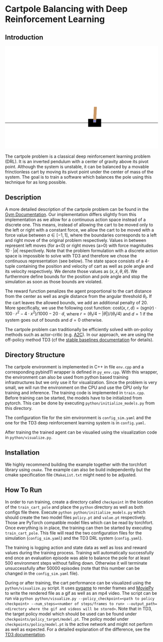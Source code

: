 # Cartpole Balancing with Deep Reinforcement Learning

## Introduction

![Cartpole Balancing Illustration](media/cartpole.gif)

The cartpole problem is a classical deep reinforcement learning problem (DRL). It is an inverted pendulum with a center of gravity above its pivot point.
Although the system is unstable, it can be balanced by a movable frinctionless cart by moving its pivot point under the center of mass of the system.
The goal is to train a software which balances the pole using this technique for as long possible.

## Description
A more detailed description of the cartpole problem can be found in the [Gym Documentation](https://www.gymlibrary.dev/environments/classic_control/cart_pole/).
Our implementation differs slightly from this implementation as we allow for a continuous action space instead of a discrete one. This means, instead of allowing the cart to be moved only to the left or right with a constant force, we allow the cart to be moved with a force value between $a \in [-1, 1]$, where the boundaries corresponds to a left and right move of the original problem respectively. Values in between represent left moves (for a<0) or right moves (a>0) with force magnitudes $10\cdot|a|$ respectively. Note that the problem formulation with a discrete action space is impossible to solve with TD3 and therefore we chose the continuous representation (see below).
The state space consists of a 4-tuple containing the position and velocity of cart as well as pole angle and its velocity respectively. We denote those values as $(x, \dot{x}, \theta, \dot{\theta})$.
We furthermore define bounds for the position and pole angle and stop the simulation as soon as those bounds are violated.

The reward function penalizes the agent proportional to the cart distance from the center as well as angle distance from the angular threshold $\theta_t$. If the cart leaves the allowed bounds, we add an additional penalty of 20. More specifically, we use the following cost function:
$\mathrm{cost}(x, r, d) = (\mathrm{sgn}(r) \cdot 100 \cdot r^2 - 4\cdot x^2) / 1000 - 20\cdot d$, where $r = (\theta_t/4 - |\theta|) / (\theta_t/4)$ and $d=1$ if the system goes out of bounds and $d=0$ otherwise.

The cartpole problem can traditionally be efficiently solved with on-policy methods such as actor-critic (e.g. [A2C](https://stable-baselines3.readthedocs.io/en/master/modules/a2c.html)). In our approach, we are using the off-policy method TD3 (cf  the [stable baselines documentation](https://stable-baselines3.readthedocs.io/en/master/modules/td3.html) for details).

## Directory Structure

The cartpole environment is implemented in C++ in file `env.cpp` and a corresponding pybind11 wrapper is defined in `py_env.cpp`. With this wrapper, the environment can also be used from python based training infrastructures but we only use it for visualization.
Since the problem is very small, we will run the environment on the CPU and use the GPU only for training and inference. The training code is implemented in `train.cpp`. Before training can be started, the models have to be initialized from pytorch. This can be done by executing `python/initialize_models.py` from this directory.

The configuration file for the sim environment is `config_sim.yaml` and the one for the TD3 deep reinforcement learning system is in `config.yaml`.

After training the trained agent can be visualied using the visualization code in `python/visualize.py`.

## Installation

We highly recommend building the example together with the torchfort library using `cmake`. The example can also be build independently but the cmake specification file `CMakeList.txt` might need to be adjusted.

## How To Run

In order to run training, create a directory called `checkpoint` in the location of the `train_cart_pole` and place the `python` directory as well as both configs file there. Execute `python python/initialize_models.py` which should create the two model files `policy.pt` and `value.pt` respectively. Those are PyTorch compatible model files which can be read by torchfort.
Once everything is in place, the training can then be started by executing `train_cart_pole`. This file will read the two configuration files for the simulation (`config_sim.yaml`) and the TD3 DRL system (`config.yaml`).

The training is logging action and state data as well as loss and reward values during the training process. Training will automatically successfully end once an evaluation episode was able to balance the pole for at least 500 environment steps without falling down. Otherwise it will terminate unsuccessfully after 50000 episodes (note that this number can be changed in the `config_sim.yaml` file).

During or after training, the cart performance can be visualized using the `python/visualize.py` script. It uses [pygame](https://www.pygame.org) to render frames and [MoviePy](https://moviepy.readthedocs.io/en/latest/) to write the rendered file as a gif as well as an mp4 video. The script can be run via
`python python/visualize.py --policy_checkpoint=<path to policy checkpoint> --num_steps=<number of steps/frames to run> --output_path=<directory where the gif and videos will be stored>`. Note that in TD3, the target policy model which should be used can be found under `checkpoints/policy_target/model.pt`. The policy model under `checkpoints/policy/model.pt` is the active network and might not perform as well as expected. For a detailed explanation of the difference, see the [TD3 documentation](https://stable-baselines3.readthedocs.io/en/master/modules/td3.html).
